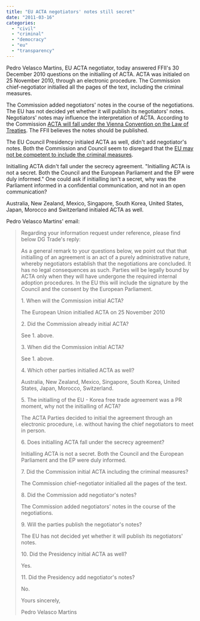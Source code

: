 ```yaml
---
title: "EU ACTA negotiators' notes still secret"
date: "2011-03-16"
categories: 
  - "civil"
  - "criminal"
  - "democracy"
  - "eu"
  - "transparency"
---
```


Pedro Velasco Martins, EU ACTA negotiator, today answered FFII's 30 December 2010 questions on the initialling of ACTA. ACTA was initialed on 25 November 2010, through an electronic procedure. The Commission chief-negotiator initialled all the pages of the text, including the criminal measures.

The Commission added negotiators' notes in the course of the negotiations. The EU has not decided yet whether it will publish its negotiators' notes. Negotiators' notes may influence the interpretation of ACTA. According to the Commission [ACTA will fall under the Vienna Convention on the Law of Treaties](http://www.europarl.europa.eu/sides/getAllAnswers.do?reference=P-2010-9179&language=EN). The FFII believes the notes should be published.

The EU Council Presidency initialed ACTA as well, didn't add negotiator's notes. Both the Commission and Council seem to disregard that the [EU may not be competent to include the criminal measures](http://acta.ffii.org/wordpress/?p=34).

Initialling ACTA didn't fall under the secrecy agreement. "Initialling ACTA is not a secret. Both the Council and the European Parliament and the EP were duly informed." One could ask if initialling isn't a secret, why was the Parliament informed in a confidential communication, and not in an open communication?

Australia, New Zealand, Mexico, Singapore, South Korea, United States, Japan, Morocco and Switzerland initialed ACTA as well.

Pedro Velasco Martins' email:

> Regarding your information request under reference, please find below DG Trade's reply:
> 
> As a general remark to your questions below, we point out that that initialling of an agreement is an act of a purely administrative nature, whereby negotiators establish that the negotiations are concluded. It has no legal consequences as such. Parties will be legally bound by ACTA only when they will have undergone the required internal adoption procedures. In the EU this will include the signature by the Council and the consent by the European Parliament.
> 
> 1\. When will the Commission initial ACTA?
> 
> The European Union initialled ACTA on 25 November 2010
> 
> 2\. Did the Commission already initial ACTA?
> 
> See 1. above.
> 
> 3\. When did the Commission initial ACTA?
> 
> See 1. above.
> 
> 4\. Which other parties initialled ACTA as well?
> 
> Australia, New Zealand, Mexico, Singapore, South Korea, United States, Japan, Morocco, Switzerland.
> 
> 5\. The initialling of the EU - Korea free trade agreement was a PR moment, why not the initialling of ACTA?
> 
> The ACTA Parties decided to initial the agreement through an electronic procedure, i.e. without having the chief negotiators to meet in person.
> 
> 6\. Does initialling ACTA fall under the secrecy agreement?
> 
> Initialling ACTA is not a secret. Both the Council and the European Parliament and the EP were duly informed.
> 
> 7\. Did the Commission initial ACTA including the criminal measures?
> 
> The Commission chief-negotiator initialled all the pages of the text.
> 
> 8\. Did the Commission add negotiator's notes?
> 
> The Commission added negotiators' notes in the course of the negotiations.
> 
> 9\. Will the parties publish the negotiator's notes?
> 
> The EU has not decided yet whether it will publish its negotiators' notes.
> 
> 10\. Did the Presidency initial ACTA as well?
> 
> Yes.
> 
> 11\. Did the Presidency add negotiator's notes?
> 
> No.
> 
> Yours sincerely,
> 
> Pedro Velasco Martins
